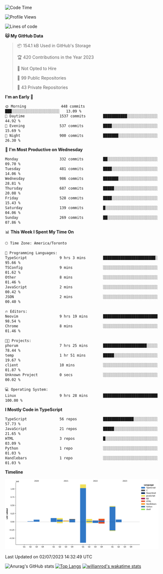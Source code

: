 <!--START_SECTION:waka-->
![Code Time](http://img.shields.io/badge/Code%20Time-374%20hrs%2046%20mins-blue)

![Profile Views](http://img.shields.io/badge/Profile%20Views-0-blue)

![Lines of code](https://img.shields.io/badge/From%20Hello%20World%20I%27ve%20Written-2.3%20million%20lines%20of%20code-blue)

**🐱 My GitHub Data** 

> 📦 154.1 kB Used in GitHub's Storage 
 > 
> 🏆 420 Contributions in the Year 2023
 > 
> 🚫 Not Opted to Hire
 > 
> 📜 99 Public Repositories 
 > 
> 🔑 43 Private Repositories 
 > 
**I'm an Early 🐤** 

```text
🌞 Morning                448 commits         ███░░░░░░░░░░░░░░░░░░░░░░   13.09 % 
🌆 Daytime                1537 commits        ███████████░░░░░░░░░░░░░░   44.92 % 
🌃 Evening                537 commits         ████░░░░░░░░░░░░░░░░░░░░░   15.69 % 
🌙 Night                  900 commits         ███████░░░░░░░░░░░░░░░░░░   26.30 % 
```
📅 **I'm Most Productive on Wednesday** 

```text
Monday                   332 commits         ██░░░░░░░░░░░░░░░░░░░░░░░   09.70 % 
Tuesday                  481 commits         ████░░░░░░░░░░░░░░░░░░░░░   14.06 % 
Wednesday                986 commits         ███████░░░░░░░░░░░░░░░░░░   28.81 % 
Thursday                 687 commits         █████░░░░░░░░░░░░░░░░░░░░   20.08 % 
Friday                   528 commits         ████░░░░░░░░░░░░░░░░░░░░░   15.43 % 
Saturday                 139 commits         █░░░░░░░░░░░░░░░░░░░░░░░░   04.06 % 
Sunday                   269 commits         ██░░░░░░░░░░░░░░░░░░░░░░░   07.86 % 
```


📊 **This Week I Spent My Time On** 

```text
🕑︎ Time Zone: America/Toronto

💬 Programming Languages: 
TypeScript               9 hrs 3 mins        ████████████████████████░   95.66 % 
TSConfig                 9 mins              ░░░░░░░░░░░░░░░░░░░░░░░░░   01.62 % 
Other                    8 mins              ░░░░░░░░░░░░░░░░░░░░░░░░░   01.46 % 
JavaScript               2 mins              ░░░░░░░░░░░░░░░░░░░░░░░░░   00.42 % 
JSON                     2 mins              ░░░░░░░░░░░░░░░░░░░░░░░░░   00.40 % 

🔥 Editors: 
Neovim                   9 hrs 19 mins       █████████████████████████   98.54 % 
Chrome                   8 mins              ░░░░░░░░░░░░░░░░░░░░░░░░░   01.46 % 

🐱‍💻 Projects: 
phorum                   7 hrs 25 mins       ████████████████████░░░░░   78.44 % 
temp                     1 hr 51 mins        █████░░░░░░░░░░░░░░░░░░░░   19.67 % 
client                   10 mins             ░░░░░░░░░░░░░░░░░░░░░░░░░   01.87 % 
Unknown Project          0 secs              ░░░░░░░░░░░░░░░░░░░░░░░░░   00.02 % 

💻 Operating System: 
Linux                    9 hrs 28 mins       █████████████████████████   100.00 % 
```

**I Mostly Code in TypeScript** 

```text
TypeScript               56 repos            ██████████████░░░░░░░░░░░   57.73 % 
JavaScript               21 repos            █████░░░░░░░░░░░░░░░░░░░░   21.65 % 
HTML                     3 repos             █░░░░░░░░░░░░░░░░░░░░░░░░   03.09 % 
Python                   1 repo              ░░░░░░░░░░░░░░░░░░░░░░░░░   01.03 % 
Handlebars               1 repo              ░░░░░░░░░░░░░░░░░░░░░░░░░   01.03 % 
```



**Timeline**

![Lines of Code chart](https://raw.githubusercontent.com/wise-introvert/wise-introvert/master/assets/bar_graph.png)


 Last Updated on 02/07/2023 14:32:49 UTC
<!--END_SECTION:waka-->

![Anurag's GitHub stats](https://github-readme-stats.vercel.app/api?username=wise-introvert&count_private=true&show_icons=true)
[![Top Langs](https://github-readme-stats.vercel.app/api/top-langs/?username=wise-introvert&langs_count=10)](https://github.com/anuraghazra/github-readme-stats)
[![willianrod's wakatime stats](https://github-readme-stats.vercel.app/api/wakatime?username=wiseintrovert)](https://github.com/anuraghazra/github-readme-stats)
